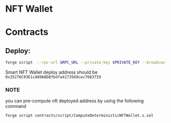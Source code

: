 # NFT Wallet

# Contracts

## Deploy:

```bash
forge script  --rpc-url $RPC_URL --private-key $PRIVATE_KEY --broadcast contracts/script/SmartNFTWallet.s.sol
```

Smart NFT Wallet deploy address should be `0x35276C93E1cA89A8D8fbdfa4173569cec7683729`

### NOTE

you can pre-compute nft deployed address by using the following command

```bash
forge script contracts/script/ComputeDeterministicNFTWallet.s.sol
```